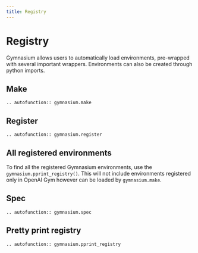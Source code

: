 ```yaml
---
title: Registry
---
```


# Registry

Gymnasium allows users to automatically load environments, pre-wrapped with several important wrappers.
Environments can also be created through python imports.

## Make

```{eval-rst}
.. autofunction:: gymnasium.make
```

## Register

```{eval-rst}
.. autofunction:: gymnasium.register
```

## All registered environments

To find all the registered Gymnasium environments, use the `gymnasium.pprint_registry()`.
This will not include environments registered only in OpenAI Gym however can be loaded by `gymnasium.make`.

## Spec

```{eval-rst}
.. autofunction:: gymnasium.spec
```

## Pretty print registry

```{eval-rst}
.. autofunction:: gymnasium.pprint_registry
```
